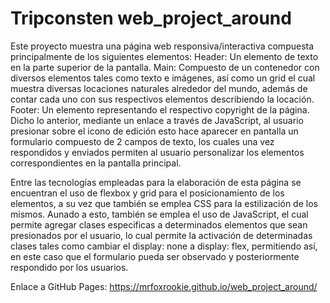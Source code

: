 # Tripconsten web_project_around

Este proyecto muestra una página web responsiva/interactiva compuesta principalmente de los siguientes elementos:
Header: Un elemento de texto en la parte superior de la pantalla.
Main: Compuesto de un contenedor con diversos elementos tales como texto e imágenes, así como un grid el cual muestra diversas locaciones naturales alrededor del mundo, además de contar cada uno con sus respectivos elementos describiendo la locación.  
Footer: Un elemento representando el respectivo copyright de la página.
Dicho lo anterior, mediante un enlace a través de JavaScript, al usuario presionar sobre el icono de edición esto hace aparecer en pantalla un formulario compuesto de 2 campos de texto, los cuales una vez respondidos y enviados permiten al usuario personalizar los elementos correspondientes en la pantalla principal.

Entre las tecnologías empleadas para la elaboración de esta página se encuentran el uso de flexbox y grid para el posicionamiento de los elementos, a su vez que también se emplea CSS para la estilización de los mismos. Aunado a esto, también se emplea el uso de JavaScript, el cual permite agregar clases especificas a determinados elementos que sean presionados por el usuario, lo cual permite la activación de determinadas clases tales como cambiar el display: none a display: flex, permitiendo así, en este caso que el formulario pueda ser observado y posteriormente respondido por los usuarios.

Enlace a GitHub Pages: https://mrfoxrookie.github.io/web_project_around/
